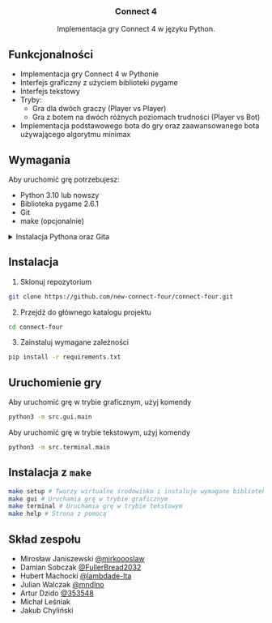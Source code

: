 <div align="center">
<h3 align="center">Connect 4</h3>
  <p align="center">Implementacja gry Connect 4 w języku Python.</p>
</div>

## Funkcjonalności
- Implementacja gry Connect 4 w Pythonie
- Interfejs graficzny z użyciem biblioteki pygame
- Interfejs tekstowy
- Tryby:
  - Gra dla dwóch graczy (Player vs Player)
  - Gra z botem na dwóch różnych poziomach trudności (Player vs Bot)
- Implementacja podstawowego bota do gry oraz zaawansowanego bota używającego algorytmu minimax 
 
## Wymagania
Aby uruchomić grę potrzebujesz:

- Python 3.10 lub nowszy
- Biblioteka pygame 2.6.1
- Git
- make (opcjonalnie)

<details> 
  <summary>Instalacja Pythona oraz Gita</summary>
  
  ### Linux:
  ```bash
  sudo apt update
  sudo apt upgrade
  sudo apt install python3 python3-venv git
  ```

  ### Windows 11:
  ```bash
  winget install --id=Python.Python.3.12  -e
  winget install --id=Git.Git  -e
  ```
</details>

## Instalacja

1. Sklonuj repozytorium
```bash
git clone https://github.com/new-connect-four/connect-four.git
```

2. Przejdź do głównego katalogu projektu
```bash
cd connect-four
```

3. Zainstaluj wymagane zależności
```bash
pip install -r requirements.txt
```

## Uruchomienie gry

Aby uruchomić grę w trybie graficznym, użyj komendy
```bash
python3 -m src.gui.main
```

Aby uruchomić grę w trybie tekstowym, użyj komendy
```bash
python3 -m src.terminal.main
```

## Instalacja z `make`
```bash
make setup # Tworzy wirtualne środowisko i instaluje wymagane biblioteki
make gui # Uruchamia grę w trybie graficznym
make terminal # Uruchamia grę w trybie tekstowym
make help # Strona z pomocą
```
## Skład zespołu
- Mirosław Janiszewski [@mirkoooslaw](https://github.com/mirkoooslaw)
- Damian Sobczak [@FullerBread2032](https://github.com/FullerBread2032)
- Hubert Machocki [@lambdade-lta](https://github.com/lambdade-lta)
- Julian Walczak [@mndlno](https://github.com/mndlno)
- Artur Dzido [@353548](https://github.com/353548)
- Michał Leśniak
- Jakub Chyliński